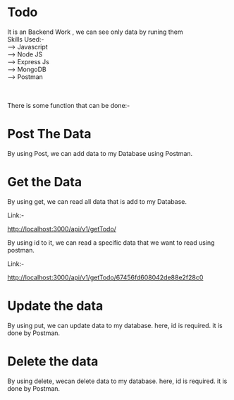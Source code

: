 # Todo
It is an Backend Work , we can see only data by runing them <br/>
Skills Used:- <br/>
--> Javascript <br/>
--> Node JS <br/>
--> Express Js <br/>
--> MongoDB <br/>
--> Postman <br/>
<br/>
<br/>
<caption>There is some function that can be done:-</caption>
<h1>Post The Data</h1>
<p>By using Post, we can add data to my Database using Postman.</p>
<h1>Get the Data</h1>
<p>By using get, we can read all data that is add to my Database.</p>
<p>Link:-</p><a href="http://localhost:3000/api/v1/getTodo/"> http://localhost:3000/api/v1/getTodo/</a><br/>
<p>By using id to it, we can read a specific data that we want to read using postman.</p>
<p>Link:-</p><a href="http://localhost:3000/api/v1/getTodo/67456fd608042de88e2f28c0">http://localhost:3000/api/v1/getTodo/67456fd608042de88e2f28c0</a>
<h1>Update the data</h1>
<p>By using put, we can update data to my database. here, id is required. it is done by Postman.</p>
<h1>Delete the data</h1>
<p>By using delete, wecan delete data to my database. here, id is required. it is done by Postman.</p>
